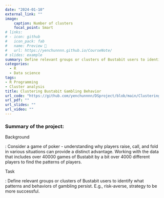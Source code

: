 ```yaml
---
date: "2024-01-10"
external_link: ""
image:
    caption: Number of clusters
    focal_point: Smart
# links:
# - icon: github
#   icon_pack: fab
#   name: Preview 📖
#   url: https://yenchunnnn.github.io/CourseNote/
# slides: example
summary: Define relevant groups or clusters of Bustabit users to identify what patterns and behaviors of gambling persist.
categories:
  - R
  - Data science
tags:
- R Programming
- Cluster analysis
title: Clustering Bustabit Gambling Behavior
url_code: "https://github.com/yenchunnnn/DSproject/blob/main/Clustering%20Bustabit%20Gambling%20Behavior.ipynb"
url_pdf: ""
url_slides: ""
url_video: ""
---
```


### Summary of the project:

Background

:   Consider a game of poker - understanding why players raise, call, and fold in various situations can provide a distinct advantage. Working with the data that includes over 40000 games of Bustabit by a bit over 4000 different players to find the patterns of players.


Task

:   Define relevant groups or clusters of Bustabit users to identify what patterns and behaviors of gambling persist. E.g., risk-averse, strategy to be more successful.
